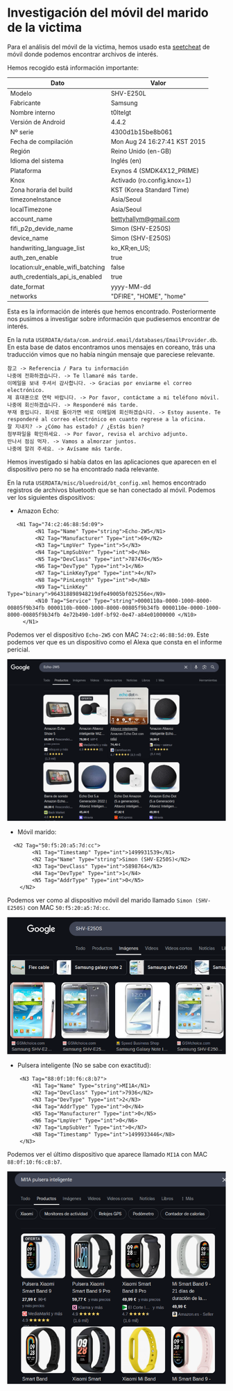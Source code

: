 # Investigación del móvil del marido de la victima

Para el análisis del móvil de la victima, hemos usado esta [seetcheat](https://pbs.twimg.com/media/FL-GAXBUUAEJRZq.jpg) de móvil donde podemos encontrar archivos de interés.

Hemos recogido está información importante:

| Dato | Valor |
|-|-|
| Modelo | SHV-E250L |
| Fabricante | Samsung |
| Nombre interno | t0ltelgt |
| Versión de Android | 4.4.2 |
|Nº serie | 4300d1b15be8b061 |
| Fecha de compilación | Mon Aug 24 16:27:41 KST 2015 |
| Región | Reino Unido (en-GB) |
| Idioma del sistema | Inglés (en) |
| Plataforma | Exynos 4 (SMDK4X12_PRIME) |
| Knox | Activado (ro.config.knox=1) |
| Zona horaria del build | KST (Korea Standard Time) |
| timezoneInstance | Asia/Seoul |
| localTimezone | Asia/Seoul |
| account_name | bettyhallym@gmail.com |
| fifi_p2p_devide_name | Simon (SHV-E250S) |
| device_name | Simon (SHV-E250S) |
| handwriting_language_list | ko_KR;en_US; |
| auth_zen_enable | true |
| location:ulr_enable_wifi_batching | false |
| auth_credentials_api_is_enabled | true |
| date_format | yyyy-MM-dd |
| networks | "DFIRE", "HOME", "home" |

Esta es la información de interés que hemos encontrado.
Posteriormente nos pusimos a investigar sobre información que pudiesemos encontrar de interés.

En la ruta `USERDATA/data/com.android.email/databases/EmailProvider.db`. En esta base de datos encontramos unos mensajes en coreano, trás una traducción vimos que no había ningún mensaje que pareciese relevante.

```text
참고 -> Referencia / Para tu información
나중에 전화하겠습니다. -> Te llamaré más tarde.
이메일을 보내 주셔서 감사합니다. -> Gracias por enviarme el correo electrónico.
제 휴대폰으로 연락 바랍니다. -> Por favor, contáctame a mi teléfono móvil.
나중에 회신하겠습니다. -> Responderé más tarde.
부재 중입니다. 회사로 돌아가면 바로 이메일에 회신하겠습니다. -> Estoy ausente. Te responderé al correo electrónico en cuanto regrese a la oficina.
잘 지내지? -> ¿Cómo has estado? / ¿Estás bien?
첨부파일을 확인하세요. -> Por favor, revisa el archivo adjunto.
만나서 점심 먹자. -> Vamos a almorzar juntos.
나중에 알려 주세요. -> Avísame más tarde.
```

Hemos investigado si había datos en las aplicaciones que aparecen en el dispositivo pero no se ha encontrado nada relevante.

En la ruta `USERDATA/misc/bluedroid/bt_config.xml` hemos encontrado registros de archivos bluetooth que se han conectado al móvil. Podemos ver los siguientes dispositivos:

- Amazon Echo: 

```
   <N1 Tag="74:c2:46:88:5d:09">
         <N1 Tag="Name" Type="string">Echo-2W5</N1>
         <N2 Tag="Manufacturer" Type="int">69</N2>
         <N3 Tag="LmpVer" Type="int">5</N3>
         <N4 Tag="LmpSubVer" Type="int">0</N4>
         <N5 Tag="DevClass" Type="int">787476</N5>
         <N6 Tag="DevType" Type="int">1</N6>
         <N7 Tag="LinkKeyType" Type="int">4</N7>
         <N8 Tag="PinLength" Type="int">0</N8>
         <N9 Tag="LinkKey" Type="binary">964318898948219dfe49005bf025256e</N9>
         <N10 Tag="Service" Type="string">0000110a-0000-1000-8000-00805f9b34fb 0000110b-0000-1000-8000-00805f9b34fb 0000110e-0000-1000-8000-00805f9b34fb 4e72b490-1d0f-bf92-0e47-a84e01000000 </N10>
     </N1>
```

Podemos ver el dispositivo `Echo-2W5` con MAC `74:c2:46:88:5d:09`. Este podemos ver que es un dispositivo como el Alexa que consta en el informe pericial.

![alt text](img/1.png)

- Móvil marido:

```
  <N2 Tag="50:f5:20:a5:7d:cc">
        <N1 Tag="Timestamp" Type="int">1499931539</N1>
        <N2 Tag="Name" Type="string">Simon (SHV-E250S)</N2>
        <N3 Tag="DevClass" Type="int">5898764</N3>
        <N4 Tag="DevType" Type="int">1</N4>
        <N5 Tag="AddrType" Type="int">0</N5>
    </N2>
```

Podemos ver como al dispositivo móvil del marido llamado `Simon (SHV-E250S)` con MAC `50:f5:20:a5:7d:cc`.

![alt text](img/2.png)

- Pulsera inteligente (No se sabe con exactitud):

```
    <N3 Tag="88:0f:10:f6:c8:b7">
        <N1 Tag="Name" Type="string">MI1A</N1>
        <N2 Tag="DevClass" Type="int">7936</N2>
        <N3 Tag="DevType" Type="int">2</N3>
        <N4 Tag="AddrType" Type="int">0</N4>
        <N5 Tag="Manufacturer" Type="int">0</N5>
        <N6 Tag="LmpVer" Type="int">0</N6>
        <N7 Tag="LmpSubVer" Type="int">0</N7>
        <N8 Tag="Timestamp" Type="int">1499933446</N8>
    </N3>
```

Podemos ver el último dispositivo que aparece llamado `MI1A` con MAC `88:0f:10:f6:c8:b7`.

![alt text](img/3.png)